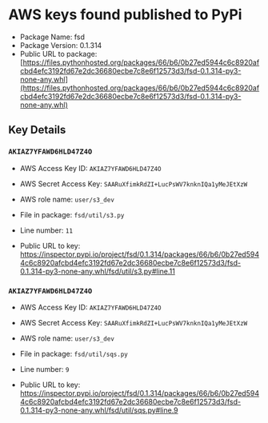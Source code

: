 # AWS keys found published to PyPi

* Package Name: fsd
* Package Version: 0.1.314
* Public URL to package: [https://files.pythonhosted.org/packages/66/b6/0b27ed5944c6c8920afcbd4efc3192fd67e2dc36680ecbe7c8e6f12573d3/fsd-0.1.314-py3-none-any.whl](https://files.pythonhosted.org/packages/66/b6/0b27ed5944c6c8920afcbd4efc3192fd67e2dc36680ecbe7c8e6f12573d3/fsd-0.1.314-py3-none-any.whl)

## Key Details

### `AKIAZ7YFAWD6HLD47Z4O`

* AWS Access Key ID: `AKIAZ7YFAWD6HLD47Z4O`
* AWS Secret Access Key: `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` 
* AWS role name: `user/s3_dev`
* File in package: `fsd/util/s3.py`
* Line number: `11`

* Public URL to key: https://inspector.pypi.io/project/fsd/0.1.314/packages/66/b6/0b27ed5944c6c8920afcbd4efc3192fd67e2dc36680ecbe7c8e6f12573d3/fsd-0.1.314-py3-none-any.whl/fsd/util/s3.py#line.11



### `AKIAZ7YFAWD6HLD47Z4O`

* AWS Access Key ID: `AKIAZ7YFAWD6HLD47Z4O`
* AWS Secret Access Key: `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` 
* AWS role name: `user/s3_dev`
* File in package: `fsd/util/sqs.py`
* Line number: `9`

* Public URL to key: https://inspector.pypi.io/project/fsd/0.1.314/packages/66/b6/0b27ed5944c6c8920afcbd4efc3192fd67e2dc36680ecbe7c8e6f12573d3/fsd-0.1.314-py3-none-any.whl/fsd/util/sqs.py#line.9


